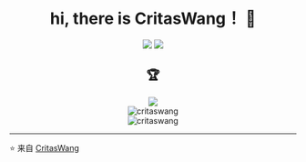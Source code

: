 <h1 align="center">hi, there is CritasWang！ 👋</h1> 

<div align="center">
  <img src="https://badges.pufler.dev/visits/CritasWang/CritasWang" />
  <img src="https://badges.pufler.dev/years/CritasWang" />
</div>

<h2 align="center">🏆 </h2>
<div align="center">
  <img src="https://github-profile-trophy.vercel.app/?username=CritasWang&theme=radical&column=3&margin-w=15&margin-h=15" />
</div>
<div align="center">
  <img src="https://github-readme-stats.vercel.app/api/top-langs/?username=CritasWang&theme=radical" alt="critaswang" />
</div>
<div align="center">
  <img src="https://github-readme-stats.vercel.app/api?username=CritasWang&show_icons=true&theme=radical" alt="critaswang" />
</div>

---

⭐️ 来自 [CritasWang](https://github.com/CritasWang)
